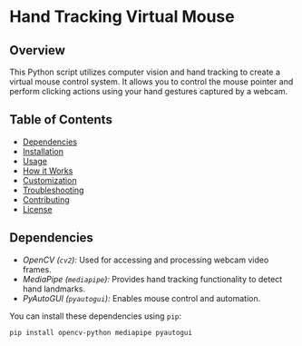 # Hand Tracking Virtual Mouse

## Overview

This Python script utilizes computer vision and hand tracking to create a virtual mouse control system. It allows you to control the mouse pointer and perform clicking actions using your hand gestures captured by a webcam.

## Table of Contents

- [Dependencies](#dependencies)
- [Installation](#installation)
- [Usage](#usage)
- [How it Works](#how-it-works)
- [Customization](#customization)
- [Troubleshooting](#troubleshooting)
- [Contributing](#contributing)
- [License](#license)

## Dependencies

- *OpenCV (`cv2`):* Used for accessing and processing webcam video frames.
- *MediaPipe (`mediapipe`):* Provides hand tracking functionality to detect hand landmarks.
- *PyAutoGUI (`pyautogui`):* Enables mouse control and automation.

You can install these dependencies using `pip`:
```bash
pip install opencv-python mediapipe pyautogui
